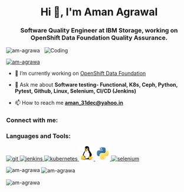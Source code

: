 <h1 align="center">Hi 👋, I'm Aman Agrawal</h1>
<h3 align="center">Software Quality Engineer at IBM Storage, working on OpenShift Data Foundation Quality Assurance.</h3>
<img align="right" alt="Coding" width="400" src="https://cdn-cekmh.nitrocdn.com/SlrtebQxNZbUBkfXeRIcTgUmxZsOSldb/assets/images/optimized/rev-2250281/codoid.com/wp-content/uploads/2023/02/Software-Development-Meme.jpg"

<p align="left"> <img src="https://komarev.com/ghpvc/?username=am-agrawa&label=Profile%20views&color=0e75b6&style=flat" alt="am-agrawa" /> </p>

<p align="left"> <a href="https://github.com/ryo-ma/github-profile-trophy"><img src="https://github-profile-trophy.vercel.app/?username=am-agrawa" alt="am-agrawa" /></a> </p>

- 🔭 I’m currently working on [OpenShift Data Foundation](https://github.com/red-hat-storage/ocs-ci)

- 💬 Ask me about **Software testing- Functional, K8s, Ceph, Python, Pytest, Github, Linux, Selenium, CI/CD (Jenkins)**

- 📫 How to reach me **aman_31dec@yahoo.in**

<h3 align="left">Connect with me:</h3>
<p align="left">
</p>

<h3 align="left">Languages and Tools:</h3>
<p align="left"> <a href="https://git-scm.com/" target="_blank" rel="noreferrer"> <img src="https://www.vectorlogo.zone/logos/git-scm/git-scm-icon.svg" alt="git" width="40" height="40"/> </a> <a href="https://www.jenkins.io" target="_blank" rel="noreferrer"> <img src="https://www.vectorlogo.zone/logos/jenkins/jenkins-icon.svg" alt="jenkins" width="40" height="40"/> </a> <a href="https://kubernetes.io" target="_blank" rel="noreferrer"> <img src="https://www.vectorlogo.zone/logos/kubernetes/kubernetes-icon.svg" alt="kubernetes" width="40" height="40"/> </a> <a href="https://www.linux.org/" target="_blank" rel="noreferrer"> <img src="https://raw.githubusercontent.com/devicons/devicon/master/icons/linux/linux-original.svg" alt="linux" width="40" height="40"/> </a> <a href="https://www.python.org" target="_blank" rel="noreferrer"> <img src="https://raw.githubusercontent.com/devicons/devicon/master/icons/python/python-original.svg" alt="python" width="40" height="40"/> </a> <a href="https://www.selenium.dev" target="_blank" rel="noreferrer"> <img src="https://raw.githubusercontent.com/detain/svg-logos/780f25886640cef088af994181646db2f6b1a3f8/svg/selenium-logo.svg" alt="selenium" width="40" height="40"/> </a> </p>

<p><img align="left" src="https://github-readme-stats.vercel.app/api/top-langs?username=am-agrawa&show_icons=true&locale=en&layout=compact" alt="am-agrawa" /></p>

<p>&nbsp;<img align="center" src="https://github-readme-stats.vercel.app/api?username=am-agrawa&show_icons=true&locale=en" alt="am-agrawa" /></p>

<p><img align="center" src="https://github-readme-streak-stats.herokuapp.com/?user=am-agrawa&" alt="am-agrawa" /></p>
